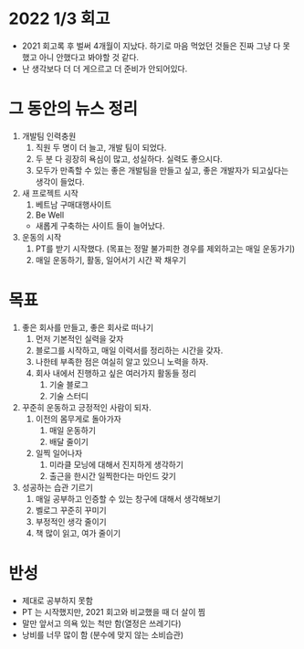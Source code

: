 # 2022 1/3 회고

- 2021 회고록 후 벌써 4개월이 지났다. 하기로 마음 먹었던 것들은 진짜 그냥 다 못했고 아니 안했다고 봐야할 것 같다.
- 난 생각보다 더 더 게으르고 더 준비가 안되어있다.


# 그 동안의 뉴스 정리
1. 개발팀 인력충원
   1. 직원 두 명이 더 늘고, 개발 팀이 되었다.
   2. 두 분 다 굉장히 욕심이 많고, 성실하다. 실력도 좋으시다.
   3. 모두가 만족할 수 있는 좋은 개발팀을 만들고 싶고, 좋은 개발자가 되고싶다는 생각이 들었다.
2. 새 프로젝트 시작
   1. 베트남 구매대행사이트
   2. Be Well 
   - 새롭게 구축하는 사이트 들이 늘어났다.
3. 운동의 시작
   1. PT를 받기 시작했다. (목표는 정말 불가피한 경우를 제외하고는 매일 운동가기)
   2. 매일 운동하기, 활동, 일어서기 시간 꽉 채우기

# 목표
1. 좋은 회사를 만들고, 좋은 회사로 떠나기
   1. 먼저 기본적인 실력을 갖자
   2. 블로그를 시작하고, 매일 이력서를 정리하는 시간을 갖자.
   3. 나한테 부족한 점은 여실히 알고 있으니 노력을 하자.
   4. 회사 내에서 진행하고 싶은 여러가지 활동들 정리
      1. 기술 블로그
      2. 기술 스터디
2. 꾸준히 운동하고 긍정적인 사람이 되자.
   1. 이전의 몸무게로 돌아가자
      1. 매일 운동하기
      2. 배달 줄이기
   2. 일찍 일어나자
      1. 미라클 모닝에 대해서 진지하게 생각하기
      2. 출근을 한시간 일찍한다는 마인드 갖기
3. 성공하는 습관 기르기
   1. 매일 공부하고 인증할 수 있는 창구에 대해서 생각해보기
   2. 벨로그 꾸준히 꾸미기
   3. 부정적인 생각 줄이기
   4. 책 많이 읽고, 여가 줄이기

# 반성
- 제대로 공부하지 못함
- PT 는 시작했지만, 2021 회고와 비교했을 때 더 살이 찜
- 말만 앞서고 의욕 있는 척만 함(열정은 쓰레기다)
- 낭비를 너무 많이 함 (분수에 맞지 않는 소비습관)
